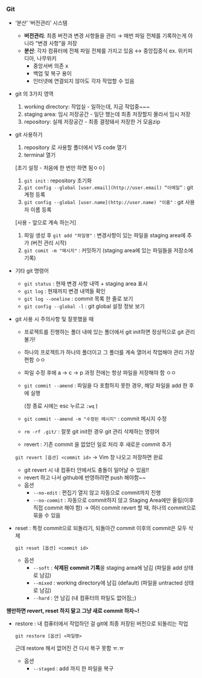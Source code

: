 ### Git

- ‘분산’ ‘버전관리’ 시스템
    - **버전관리**: 최종 버전과 변경 사항들을 관리 → 매번 파일 전체를 기록하는게 아니라 “변경 사항”을 저장
    - **분산**: 각자 컴퓨터에 전체 파일 전체를 가지고 있음    ↔ 중앙집중식 ex. 위키피디아, 나무위키
        - 중앙서버 의존 x
        - 백업 및 복구 용이
        - 인터넷에 연결되지 않아도 각자 작업할 수 있음
- git 의 3가지 영역
    1. working directory: 작업실 - 일하는데, 지금 작업중~~~
    2. staging area: 임시 저장공간 - 일단 했는데 최종 저장할지 몰라서 임시 저장
    3. repository: 실제 저장공간 - 최종 결정돼서 저장한 거 모음zip
- git 사용하기
    1. repository 로 사용할 폴더에서 VS code 열기
    2. terminal 열기
    
    [초기 설정 - 처음에 한 번만 하면 됨ㅇㅇ]
    
    1.  `git init` : repository 초기화
    2. `git config --global [user.email](http://user.email) “이메일”` : git 계정 등록
    3. `git config --global [user.name](http://user.name) "이름"` : git 사용자 이름 등록
    
    [사용 - 앞으로 계속 하는거]
    
    1. 파일 생성 후 `git add "파일명"` : 변경사항이 있는 파일을 staging area에 추가 (버전 관리 시작)
    2. `git comit -m "메시지"` : 커밋하기 (staging area에 있는 파일들을 저장소에 기록)
- 기타 git 명령어
    - `git status` : 현재 변경 사항 내역 + staging area 표시
    - `git log` : 현재까지 변경 내역들 확인
    - `git log --oneline` : commit 목록 한 줄로 보기
    - `git config --global -l` : git global 설정 정보 보기
- git 사용 시 주의사항 및 잘못했을 때
    - 프로젝트를 진행하는 폴더 내에 있는 폴더에서 git init하면 정상적으로 git 관리 불가!
    - 하나의 프로젝트가 하나의 폴더이고 그 폴더를 계속 열어서 작업해야 관리 가장 편함 ㅇㅇ
    - 파일 수정 후에 a → c → p 과정 전에는 항상 파일을 저장해야 함 ㅇㅇ
    - `git commit --amend` : 파일을 다 포함하지 못한 경우, 해당 파일을 add 한 후에 실행
    
       (창 종료 시에는 esc 누르고 `:wq` )    
    - `git commit --amend -m "수정된 메시지"` : commit 메시지 수정
    - `rm -rf .git/` : 잘못 git init한 경우 git 관리 삭제하는 명령어

    - revert : 기존 commit 을 없었던 일로 처리 후 새로운 commit 추가
    
    `git revert [옵션] <commit id>`  → Vim 창 나오고 저장하면 완료
    
    - git revert 시 내 컴퓨터 안에서도 충돌이 일어날 수 있음!!
    - revert 하고 나서 github에 반영하려면 push 해야함~~
    - 옵션
        - `--no-edit`  : 편집기 열지 않고 자동으로 commit까지 진행
        - `--no-commit`  : 자동으로 commit하지 않고 Staging Area에만 올림(이후 직접 commit 해야 함) → 여러 commit revert 할 때, 하나의 commit으로 묶을 수 있음
- reset : 특정 commit으로 되돌리기, 되돌아간 commit 이후의 commit은 모두 삭제
    
    `git reset [옵션] <commit id>`  
    
    - 옵션
        - `--soft`  : **삭제된 commit 기록**을 staging area에 남김 (파일을 add 상태로 남김)
        - `--mixed` : working directory에 남김 (default) (파일을 untracted 상태로 남김)
        - `--hard`  : 안 남김 (내 컴퓨터의 파일도 없어짐;;)

**웬만하면 revert, reset 하지 말고 그냥 새로 commit 하자~!**

- restore : 내 컴퓨터에서 작업하던 걸 git에 최종 저장된 버전으로 되돌리는 작업
    
    `git restore [옵션] <파일명>`  
    
    근데 restore 해서 없어진 건 다시 복구 못함 ㅠ.ㅠ
    
    - 옵션
        - `--staged` : add 까지 한 파일을 복구
